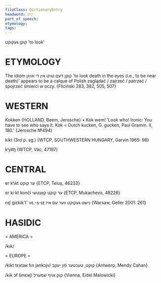 ```yaml
---
fileClass: DictionaryEntry
headword: קוקן
part_of_speech: 
etymology: 
tags: 
---
```

קוקן
געקוקט
'to look'

ETYMOLOGY
===========
The idiom קוקן דעם טויט אין די אויגן 'to look death in the eyes (i.e., to be near death)' appears to be a calque of Polish zaglądać / zajrzeć / patrzeć / spojrzeć śmierci w oczy.
{Fliciński 283, 382, 505, 507}

WESTERN
========

Kokken {HOLLAND, Beem, Jerosche}
	•	Kok wem! 'Look who! Ironic: You have to see who says it. Kok < Dutch kucken, G. gucken, Paul Gramm. II, 180.' {Jerosche №494}

kikt (3rd p. sg.) {WTCP, SOUTHWESTERN HUNGARY, Garvin 1965: 98}

kʲyk͡ŋ {WTCP, Vác, 47197}

CENTRAL
========

er kʲɩkt ער קוקט {ETCP, Teiuș, 46233}

er kiˑkt konči ער קוקט קאָנטשי {ETCP, Mukachevo, 48226}

nᵻʃ giɛkik't' vɛː-s-ᵻz נישט געקוקט ווער עס איז {Warsaw, Geller 2001: 261}

HASIDIC
=======
= AMERICA = 

/kɩk/

= EUROPE = 

/kikt tɛxtəʁ fɩn jankɔjv/ קוקט, טעכטער פֿון יעקבֿ {Antwerp, Mendy Cahan}

/kik ɔf šmɛʁl̩/ קוק אויף שמערל {Vienna, Eidel Malowicki}